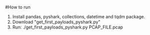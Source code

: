 #How to run 

1. Install pandas, pyshark, collections, datetime and tqdm package.
2. Download "get_first_payloads_pyshark.py"
3. Run: ./get_first_payloads_pyshark.py PCAP_FILE.pcap
